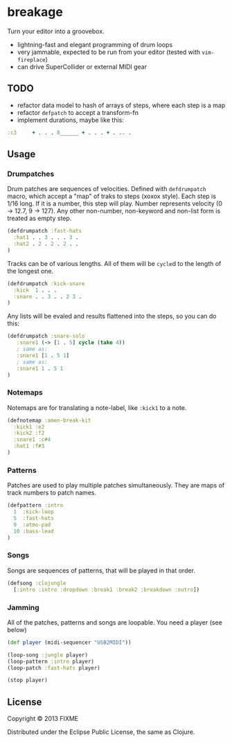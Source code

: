 # breakage

Turn your editor into a groovebox.

* lightning-fast and elegant programming of drum loops
* very jammable, expected to be run from your editor (tested with `vim-fireplace`)
* can drive SuperCollider or external MIDI gear

## TODO

- refactor data model to hash of arrays of steps, where each step is a map
- refactor `defpatch` to accept a transform-fn
- implement durations, maybe like this:

```clojure
:c3     + . . . 8______ + . . . + . .. .
```

## Usage

### Drumpatches

Drum patches are sequences of velocities.
Defined with `defdrumpatch` macro, which accept
a "map" of traks to steps (xoxox style).
Each step is 1/16 long.
If it is a number, this step will play. Number represents velocity (0 -> 12.7, 9 -> 127).
Any other non-number, non-keyword and non-list form is treated as empty step.

```clojure
(defdrumpatch :fast-hats
  :hat1 . . 3 . . . 3 .
  :hat2 . 2 . 2 . 2 . .
)
```

Tracks can be of various lengths. All of them will be `cycle`d to the length
of the longest one.

```clojure
(defdrumpatch :kick-snare
  :kick  1 . . .
  :snare . . 3 . . 2 3 .
)
```

Any lists will be evaled and results flattened into the steps, so you can do this:

```clojure
(defdrumpatch :snare-solo
   :snare1 (-> [1 . 5] cycle (take 4))
   ; same as:
   :snare1 [1 . 5 1]
   ; same as:
   :snare1 1 . 5 1
)
```

### Notemaps

Notemaps are for translating a note-label, like `:kick1` to a note.

```clojure
(defnotemap :amen-break-kit
  :kick1 :e2
  :kick2 :f2
  :snare1 :c#4
  :hat1 :f#3
)
```

### Patterns

Patches are used to play multiple patches simultaneously.
They are maps of track numbers to patch names.

```clojure
(defpattern :intro
  1  :kick-loop
  5  :fast-hats
  9  :atmo-pad
  10 :bass-lead
)
```

### Songs

Songs are sequences of patterns, that will be played in that order.

```clojure
(defsong :clojungle
  [:intro :intro :dropdown :break1 :break2 :breakdown :outro])
```

### Jamming

All of the patches, patterns and songs are loopable.
You need a player (see below)

```clojure
(def player (midi-sequencer "USB2MIDI"))

(loop-song :jungle player)
(loop-pattern :intro player)
(loop-patch :fast-hats player)

(stop player)
```



## License

Copyright © 2013 FIXME

Distributed under the Eclipse Public License, the same as Clojure.
